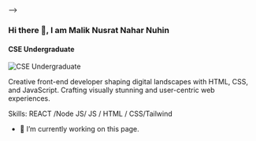 
-->
### Hi there 👋, I am Malik Nusrat Nahar Nuhin
#### CSE Undergraduate
![CSE Undergraduate](https://www.canva.com/design/DAF2gdOec9c/Imye7nNfHivrsDmnnHw9ng/view?utm_content=DAF2gdOec9c&utm_campaign=designshare&utm_medium=link&utm_source=editor)

Creative front-end developer shaping digital landscapes with HTML, CSS, and JavaScript. Crafting visually stunning and user-centric web experiences.

Skills:   REACT /Node JS/ JS / HTML / CSS/Tailwind

- 🔭 I’m currently working on this page. 




